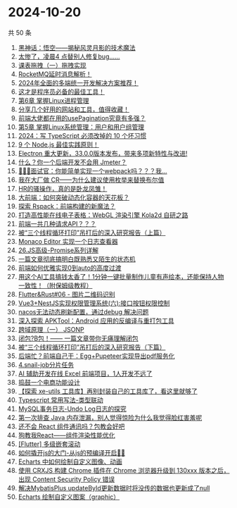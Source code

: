 # 2024-10-20

共 50 条

<!-- BEGIN JUEJIN -->
<!-- 最后更新时间 2024-10-20 00:16:54 +0800 -->
1. [黑神话：悟空——揭秘风灵月影的技术魔法](https://juejin.cn/post/7426389669527207936)
1. [太惨了，凌晨4 点替别人修复bug……](https://juejin.cn/post/7425875126527918130)
1. [课表拖拽（一）拖拽实现](https://juejin.cn/post/7425562027412815882)
1. [RocketMQ延时消息解析！](https://juejin.cn/post/7426280686695989258)
1. [2024年全面的多端统一开发解决方案推荐！](https://juejin.cn/post/7426554951349747762)
1. [这才是程序员必备的最佳工具！](https://juejin.cn/post/7426258631161692175)
1. [第6章 掌握Linux进程管理](https://juejin.cn/post/7426232375703175205)
1. [分享几个好用的网站和工具，值得收藏！](https://juejin.cn/post/7426899511446831113)
1. [前端大佬都在用的usePagination究竟有多强？](https://juejin.cn/post/7426319406358511651)
1. [第5章 掌握Linux系统管理：用户和用户组管理](https://juejin.cn/post/7426195486162436146)
1. [2024：写 TypeScript 必须改掉的 10 个坏习惯](https://juejin.cn/post/7426298029286916146)
1. [9 个 Node.js 最佳实践原则！](https://juejin.cn/post/7426195585899249676)
1. [Electron 重大更新，33.0.0版本发布，带来多项新特性与改进!](https://juejin.cn/post/7426643406304624675)
1. [什么？你一个后端开发不会用 Jmeter？](https://juejin.cn/post/7425962673673371700)
1. [🚀🚀🚀面试官：你能简单实现一个webpack吗？？？我...](https://juejin.cn/post/7425834578412716082)
1. [我在大厂做 CR——为什么建议使用枚举来替换布尔值](https://juejin.cn/post/7425804396292964390)
1. [HR的骚操作，真的是卧龙凤雏！](https://juejin.cn/post/7426685644230213643)
1. [大前端：如何突破动态化容器的天花板？](https://juejin.cn/post/7426389669527502848)
1. [探索 Rspack：前端构建的新魔法？](https://juejin.cn/post/7426287101425926198)
1. [打造高性能在线电子表格：WebGL 渲染引擎 Kola2d 自研之路](https://juejin.cn/post/7426644494530052146)
1. [前端一共几种请求API？？？](https://juejin.cn/post/7426554951348994098)
1. [被“三个线程循环打印”吊打后的深入研究报告（上篇）](https://juejin.cn/post/7426558944103137316)
1. [Monaco Editor 实现一个日志查看器](https://juejin.cn/post/7425926857764159497)
1. [26.JS高级-Promise系列详解](https://juejin.cn/post/7425842010831437836)
1. [一篇文章彻底搞明白既熟悉又陌生的状态机](https://juejin.cn/post/7426194777118801947)
1. [前端如何优雅实现0到auto的高度过渡](https://juejin.cn/post/7425993921211924495)
1. [用这个AI工具搞钱太香了！1分钟一键批量制作儿童有声绘本，还能保持人物一致性！（附保姆级教程）](https://juejin.cn/post/7425842010832535564)
1. [Flutter&Rust#06 - 图片二维码识别](https://juejin.cn/post/7426643406305476643)
1. [Vue3+NestJS实现权限管理系统(六):接口按钮权限控制](https://juejin.cn/post/7425993921211596815)
1. [nacos无法动态刷新配置，通过debug 解决问题](https://juejin.cn/post/7426282721545699337)
1. [深入探索 APKTool：Android 应用的反编译与重打包工具](https://juejin.cn/post/7426189830562005029)
1. [跨域原理（一） JSONP](https://juejin.cn/post/7426694236358639627)
1. [闭包?B包！—— 一篇文章带你无痛理解闭包](https://juejin.cn/post/7425582289878532147)
1. [被“三个线程循环打印”吊打后的深入研究报告（下篇）](https://juejin.cn/post/7426298186791534603)
1. [后端忙？前端自己干：Egg+Pupeteer实现导出pdf服务化](https://juejin.cn/post/7426569039591260197)
1. [4.snail-job分片任务](https://juejin.cn/post/7426232375703896101)
1. [AI 辅助开发在线 Excel 前端项目，1人开发不远了](https://juejin.cn/post/7426952817329569833)
1. [捣鼓一个电商功能设计](https://juejin.cn/post/7425940291692167222)
1. [【探索 xe-utils 工具库】再别封装自己的工具库了，看这里就够了](https://juejin.cn/post/7426594203968897087)
1. [Typescript 常用写法-类型联动](https://juejin.cn/post/7426151241470017546)
1. [MySQL事务日志-Undo Log日志的探究](https://juejin.cn/post/7426566685929685030)
1. [第一次排查 Java 内存泄漏，别人觉得惊险为什么我觉得脸红害羞呢](https://juejin.cn/post/7426189830562906149)
1. [还不会 React 组件通讯吗？包教会好吧](https://juejin.cn/post/7426035341344014399)
1. [狗教我React——组件渲染性能优化](https://juejin.cn/post/7425940291691954230)
1. [[Flutter] 多级嵌套滚动](https://juejin.cn/post/7425926857764667401)
1. [如何撬开js的大门-从js的预编译开启😶‍🌫️](https://juejin.cn/post/7426319570812649491)
1. [Echarts 中如何绘制自定义图像、动画](https://juejin.cn/post/7426189830562758693)
1. [使用 CRXJS 构建 Chrome 插件在 Chrome 浏览器升级到 130xxx 版本之后，出现 Content Security Policy 错误](https://juejin.cn/post/7426001868377767973)
1. [解决MybatisPlus updateById更新数据时将没传的数据也更新成了null](https://juejin.cn/post/7426280686696005642)
1. [Echarts 绘制自定义图案（graphic）](https://juejin.cn/post/7426558698724868134)
<!-- END JUEJIN -->